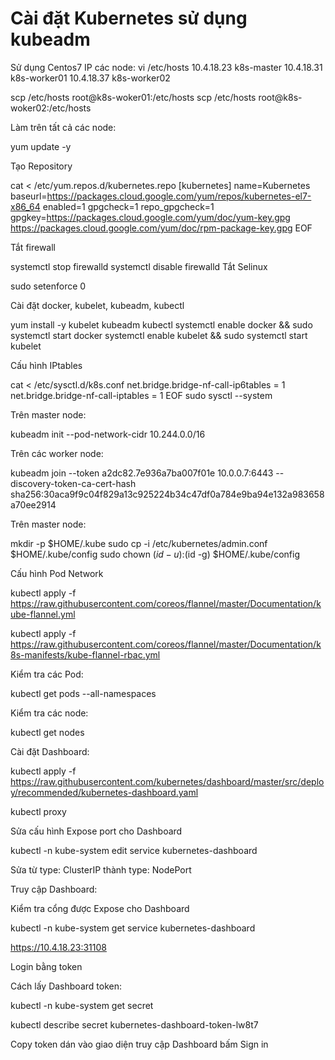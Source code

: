 # Cài đặt Kubernetes sử dụng kubeadm
Sử dụng Centos7
IP các node:
vi /etc/hosts
10.4.18.23	k8s-master
10.4.18.31	k8s-worker01
10.4.18.37	k8s-worker02

scp /etc/hosts root@k8s-woker01:/etc/hosts
scp /etc/hosts root@k8s-woker02:/etc/hosts

Làm trên tất cả các node:

yum update -y

Tạo Repository

cat <<EOF > /etc/yum.repos.d/kubernetes.repo
[kubernetes]
name=Kubernetes
baseurl=https://packages.cloud.google.com/yum/repos/kubernetes-el7-x86_64
enabled=1
gpgcheck=1
repo_gpgcheck=1
gpgkey=https://packages.cloud.google.com/yum/doc/yum-key.gpg https://packages.cloud.google.com/yum/doc/rpm-package-key.gpg
EOF

Tắt firewall

systemctl stop firewalld
systemctl disable firewalld
Tắt Selinux

sudo setenforce 0

Cài đặt docker, kubelet, kubeadm, kubectl

yum install -y kubelet kubeadm kubectl
systemctl enable docker && sudo systemctl start docker
systemctl enable kubelet && sudo systemctl start kubelet

Cấu hình IPtables

cat <<EOF >  /etc/sysctl.d/k8s.conf
net.bridge.bridge-nf-call-ip6tables = 1
net.bridge.bridge-nf-call-iptables = 1
EOF
sudo sysctl --system

Trên master node:

kubeadm init --pod-network-cidr 10.244.0.0/16

Trên các worker node:

kubeadm join --token a2dc82.7e936a7ba007f01e 10.0.0.7:6443 --discovery-token-ca-cert-hash sha256:30aca9f9c04f829a13c925224b34c47df0a784e9ba94e132a983658a70ee2914

Trên master node:

mkdir -p $HOME/.kube
sudo cp -i /etc/kubernetes/admin.conf $HOME/.kube/config
sudo chown $(id -u):$(id -g) $HOME/.kube/config

Cấu hình Pod Network

kubectl apply -f https://raw.githubusercontent.com/coreos/flannel/master/Documentation/kube-flannel.yml

kubectl apply -f https://raw.githubusercontent.com/coreos/flannel/master/Documentation/k8s-manifests/kube-flannel-rbac.yml

Kiểm tra các Pod:

kubectl get pods --all-namespaces

Kiểm tra các node:

kubectl get nodes

Cài đặt Dashboard:

kubectl apply -f https://raw.githubusercontent.com/kubernetes/dashboard/master/src/deploy/recommended/kubernetes-dashboard.yaml

kubectl proxy

Sửa cấu hình Expose port cho Dashboard

kubectl -n kube-system edit service kubernetes-dashboard

Sửa từ type: ClusterIP thành type: NodePort

Truy cập Dashboard:

Kiểm tra cổng được Expose cho Dashboard

kubectl -n kube-system get service kubernetes-dashboard

https://10.4.18.23:31108

Login bằng token

Cách lấy Dashboard token:

kubectl -n kube-system get secret

kubectl describe secret kubernetes-dashboard-token-lw8t7

Copy token dán vào giao diện truy cập Dashboard bấm Sign in

